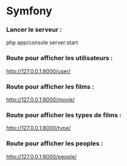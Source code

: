 # Symfony


### Lancer le serveur :
php app/console server:start

### Route pour afficher les utilisateurs :
http://127.0.0.1:8000/user/

### Route pour afficher les films :
http://127.0.0.1:8000/movie/


### Route pour afficher les types de films :
http://127.0.0.1:8000/type/

### Route pour afficher les peoples :
http://127.0.0.1:8000/people/